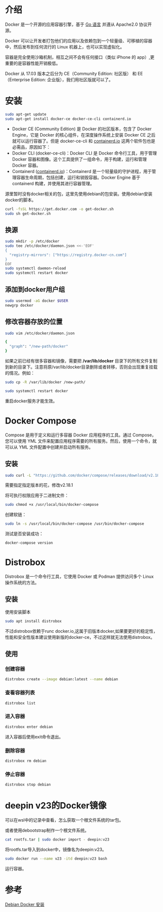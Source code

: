 # 介绍

Docker 是一个开源的应用容器引擎，基于 [Go 语言](https://www.runoob.com/go/go-tutorial.html)   并遵从 Apache2.0 协议开源。

Docker 可以让开发者打包他们的应用以及依赖包到一个轻量级、可移植的容器中，然后发布到任何流行的 Linux 机器上，也可以实现虚拟化。

容器是完全使用沙箱机制，相互之间不会有任何接口（类似 iPhone 的 app）,更重要的是容器性能开销极低。

Docker 从 17.03 版本之后分为 CE（Community Edition: 社区版） 和 EE（Enterprise Edition: 企业版），我们用社区版就可以了。

# 安装

```bash
sudo apt-get update
sudo apt-get install docker-ce docker-ce-cli containerd.io
```

- Docker CE (Community Edition) 是 Docker 的社区版本，包含了 Docker Engine，它是 Docker 的核心组件，在深度操作系统上安装 Docker CE 之后就可以运行容器了。但是 docker-ce-cli 和 [containerd.io](http://containerd.io) 这两个软件包也是必需品，原因如下：
- Docker CLI (docker-ce-cli)：Docker CLI 是 Docker 命令行工具，用于管理 Docker 容器和图像。这个工具提供了一组命令，用于构建，运行和管理 Docker 容器。
- Containerd ([containerd.io](http://containerd.io))：Containerd 是一个轻量级的守护进程，用于管理容器生命周期，包括创建，运行和销毁容器。Docker Engine 基于 containerd 构建，并使用其进行容器管理。

源里暂时没有docker相关的包，这里先使用debian的包安装。使用debian安装docker的脚本。

```bash
curl -fsSL https://get.docker.com -o get-docker.sh
sudo sh get-docker.sh
```

## 换源

```bash
sudo mkdir -p /etc/docker
sudo tee /etc/docker/daemon.json <<-'EOF'
{
  "registry-mirrors": ["https://registry.docker-cn.com"]
}
EOF
sudo systemctl daemon-reload
sudo systemctl restart docker
```

## 添加到docker用户组

```bash
sudo usermod -aG docker $USER
newgrp docker
```

## 修改容器存放的位置

```bash
sudo vim /etc/docker/daemon.json
```

```bash
{
  "graph": "/new-path/docker"
}

```

如果之前已经有很多容器和镜像，需要把 **/var/lib/docker** 目录下的所有文件复制到新的目录下。注意将原/var/lib/docker目录删除或者转移，否则会出现重复挂载的情况。例如：

```bash
sudo cp -R /var/lib/docker /new-path/
```

```bash
sudo systemctl restart docker
```

重启docker服务才能生效。

# Docker Compose

Compose 是用于定义和运行多容器 Docker 应用程序的工具。通过 Compose，您可以使用 YML 文件来配置应用程序需要的所有服务。然后，使用一个命令，就可以从 YML 文件配置中创建并启动所有服务。

## 安装

```bash
sudo curl -L "https://github.com/docker/compose/releases/download/v2.18.1/docker-compose-$(uname -s)-$(uname -m)" -o /usr/local/bin/docker-compose
```

需要指定指定版本的花，修改v2.18.1

将可执行权限应用于二进制文件：

```bash
sudo chmod +x /usr/local/bin/docker-compose
```

创建软链：

```bash
sudo ln -s /usr/local/bin/docker-compose /usr/bin/docker-compose
```

测试是否安装成功：

```bash
docker-compose version
```

# Distrobox

Distrobox 是一个命令行工具，它使用 Docker 或 Podman 提供访问多个 Linux 操作系统的方法。

## 安装

使用安装脚本

```bash
sudo apt install distrobox
```

不过distrobox依赖于runc docker.io,这属于旧版本docker,如果要更好的稳定性，性能和安全性版本建议使用新版的docker-ce，不过这样就无法使用distrobox。

## 使用

### 创建容器

```bash
distrobox create --image debian:latest --name debian
```

### 查看容器列表

```bash
distrobox list
```

### 进入容器

```bash
distrobox enter debian
```

进入容器后使用exit命令退出。

### 删除容器

```bash
distrobox rm debian
```

### 停止容器

```bash
distrobox stop debian
```

# deepin v23的Docker镜像

可以在wsl中的记录中查看，怎么获取一个根文件系统的tar包。

或者使用debootstrap制作一个根文件系统。

```bash
cat rootfs.tar | sudo docker import - deepin:v23
```

将rootfs.tar导入到docker中，镜像名为deepin:v23。

```bash
sudo docker run --name v23 -itd deepin:v23 bash
```

运行容器。

# 参考

[Debian Docker 安装](https://www.runoob.com/docker/debian-docker-install.html)
